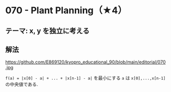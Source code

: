 # 070 - Plant Planning（★4）

## テーマ: x, y を独立に考える

## 解法

<https://github.com/E869120/kyopro_educational_90/blob/main/editorial/070.jpg>

`f(a) = |x[0] - a| + ... + |x[n-1] - a|` を最小にする `a` は `x[0],...,x[n-1]` の中央値である.
